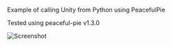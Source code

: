 
Example of calling Unity from Python using PeacefulPie

Tested using peaceful-pie v1.3.0

![Screenshot](img/simple_networking_screenshot.png)